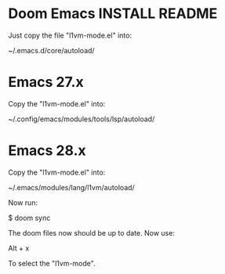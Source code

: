 Doom Emacs INSTALL README
=========================
Just copy the file "l1vm-mode.el" into:

~/.emacs.d/core/autoload/

Emacs 27.x
==========
Copy the "l1vm-mode.el" into:

~/.config/emacs/modules/tools/lsp/autoload/

Emacs 28.x
==========
Copy the "l1vm-mode.el" into:

~/.emacs/modules/lang/l1vm/autoload/

Now run:

$ doom sync

The doom files now should be up to date.
Now use:

Alt + x

To select the "l1vm-mode".
